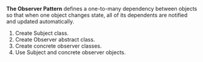 **The Observer Pattern** defines a one-to-many dependency between objects so that when one object changes state, 
all of its dependents are notified and updated automatically.

1. Create Subject class.
2. Create Observer abstract class.
3. Create concrete observer classes.
4. Use Subject and concrete observer objects.